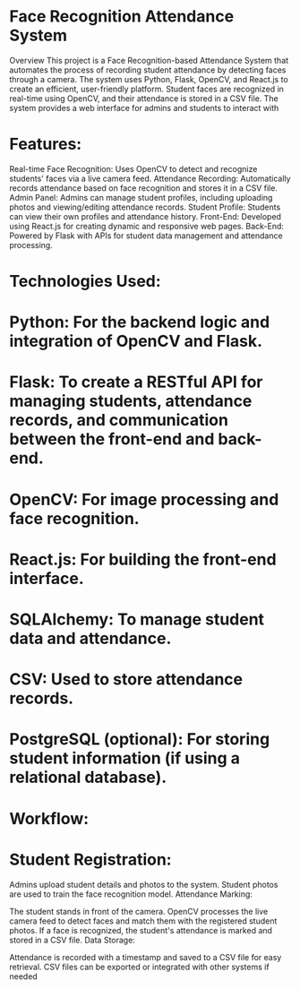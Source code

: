 # Face Recognition Attendance System
Overview
This project is a Face Recognition-based Attendance System that automates the process of recording student attendance by detecting faces through a camera. The system uses Python, Flask, OpenCV, and React.js to create an efficient, user-friendly platform. Student faces are recognized in real-time using OpenCV, and their attendance is stored in a CSV file. The system provides a web interface for admins and students to interact with

# Features:
Real-time Face Recognition: Uses OpenCV to detect and recognize students' faces via a live camera feed.
Attendance Recording: Automatically records attendance based on face recognition and stores it in a CSV file.
Admin Panel: Admins can manage student profiles, including uploading photos and viewing/editing attendance records.
Student Profile: Students can view their own profiles and attendance history.
Front-End: Developed using React.js for creating dynamic and responsive web pages.
Back-End: Powered by Flask with APIs for student data management and attendance processing.

# Technologies Used:
   # Python: For the backend logic and integration of OpenCV and Flask.
   # Flask: To create a RESTful API for managing students, attendance records, and communication between the front-end and back-end.
   # OpenCV: For image processing and face recognition.
   # React.js: For building the front-end interface.
   # SQLAlchemy: To manage student data and attendance.
   # CSV: Used to store attendance records.
   # PostgreSQL (optional): For storing student information (if using a relational database).

# Workflow:
 # Student Registration:

Admins upload student details and photos to the system.
Student photos are used to train the face recognition model.
Attendance Marking:

The student stands in front of the camera.
OpenCV processes the live camera feed to detect faces and match them with the registered student photos.
If a face is recognized, the student's attendance is marked and stored in a CSV file.
Data Storage:

Attendance is recorded with a timestamp and saved to a CSV file for easy retrieval.
CSV files can be exported or integrated with other systems if needed

